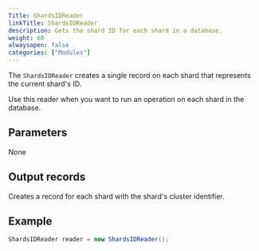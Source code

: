 ```yaml
---
Title: ShardsIDReader
linkTitle: ShardsIDReader
description: Gets the shard ID for each shard in a database.
weight: 60
alwaysopen: false
categories: ["Modules"]
---
```


The `ShardsIDReader` creates a single record on each shard that represents the current shard's ID.
 
Use this reader when you want to run an operation on each shard in the database.

## Parameters

None

## Output records

Creates a record for each shard with the shard's cluster identifier.

## Example

```java
ShardsIDReader reader = new ShardsIDReader();
```